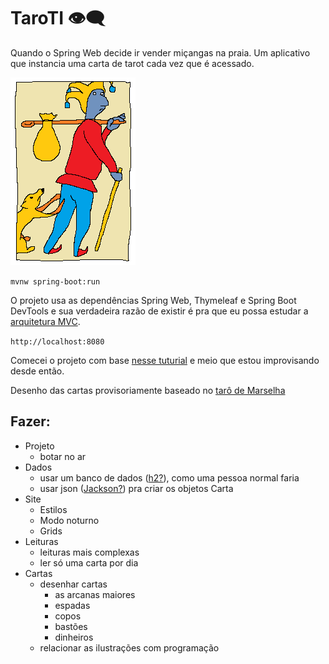 # TaroTI 👁‍🗨

Quando o Spring Web decide ir vender miçangas na praia. Um aplicativo que instancia uma carta de tarot cada vez que é acessado.

![tolo](/src/main/resources/static/img/tolo.png)

`mvnw spring-boot:run`

O projeto usa as dependências Spring Web, Thymeleaf e Spring Boot DevTools e sua verdadeira razão de existir é pra que eu possa estudar a [arquitetura MVC](https://pt.wikipedia.org/wiki/MVC).

`http://localhost:8080`

Comecei o projeto com base [nesse tuturial](https://spring.io/guides/gs/serving-web-content) e meio que estou improvisando desde então.

Desenho das cartas provisoriamente baseado no [tarô de Marselha](https://en.wikipedia.org/wiki/Tarot_of_Marseilles)

## Fazer:
- Projeto
    - botar no ar
- Dados
    - usar um banco de dados ([h2?](https://www.baeldung.com/spring-boot-h2-database)), como uma pessoa normal faria
    - usar json ([Jackson?](https://www.baeldung.com/jackson-object-mapper-tutorial)) pra criar os objetos Carta
- Site
    - Estilos
    - Modo noturno
    - Grids
- Leituras
    - leituras mais complexas
    - ler só uma carta por dia
- Cartas
    - desenhar cartas
        - as arcanas maiores
        - espadas
        - copos
        - bastões
        - dinheiros
    - relacionar as ilustrações com programação
